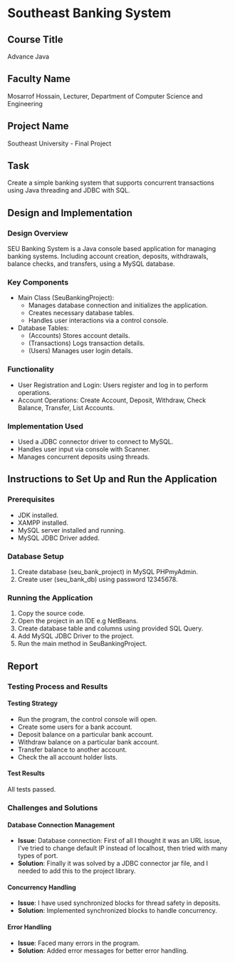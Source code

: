 # Southeast Banking System

## Course Title
Advance Java

## Faculty Name
Mosarrof Hossain, Lecturer, Department of Computer Science and Engineering

## Project Name
Southeast University - Final Project

## Task
Create a simple banking system that supports concurrent transactions using Java threading and JDBC with SQL.

## Design and Implementation

### Design Overview
SEU Banking System is a Java console based application for managing banking systems. Including account creation, deposits, withdrawals, balance checks, and transfers, using a MySQL database.

### Key Components
- Main Class (SeuBankingProject):
  - Manages database connection and initializes the application.
  - Creates necessary database tables.
  - Handles user interactions via a control console.
- Database Tables:
  - (Accounts) Stores account details.
  - (Transactions) Logs transaction details.
  - (Users) Manages user login details.

### Functionality
- User Registration and Login: Users register and log in to perform operations.
- Account Operations: Create Account, Deposit, Withdraw, Check Balance, Transfer, List Accounts.

### Implementation Used
- Used a JDBC connector driver to connect to MySQL.
- Handles user input via console with Scanner.
- Manages concurrent deposits using threads.

## Instructions to Set Up and Run the Application

### Prerequisites
- JDK installed.
- XAMPP installed.
- MySQL server installed and running.
- MySQL JDBC Driver added.

### Database Setup
1. Create database (seu_bank_project) in MySQL PHPmyAdmin.
2. Create user (seu_bank_db) using password 12345678.

### Running the Application
1. Copy the source code.
2. Open the project in an IDE e.g NetBeans.
3. Create database table and columns using provided SQL Query.
4. Add MySQL JDBC Driver to the project.
5. Run the main method in SeuBankingProject.

## Report

### Testing Process and Results

#### Testing Strategy
- Run the program, the control console will open.
- Create some users for a bank account.
- Deposit balance on a particular bank account.
- Withdraw balance on a particular bank account.
- Transfer balance to another account.
- Check the all account holder lists.

#### Test Results
All tests passed.

### Challenges and Solutions

#### Database Connection Management
- **Issue**: Database connection: First of all I thought it was an URL issue, I’ve tried to change default IP instead of localhost, then tried with many types of port.
- **Solution**: Finally it was solved by a JDBC connector jar file, and I needed to add this to the project library.

#### Concurrency Handling
- **Issue**: I have used synchronized blocks for thread safety in deposits.
- **Solution**: Implemented synchronized blocks to handle concurrency.

#### Error Handling
- **Issue**: Faced many errors in the program.
- **Solution**: Added error messages for better error handling.
